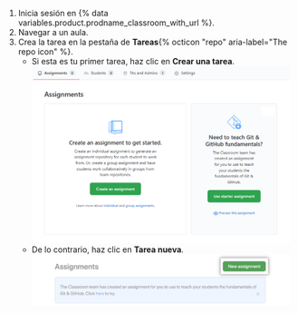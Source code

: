 1. Inicia sesión en {% data variables.product.prodname_classroom_with_url %}.
1. Navegar a un aula.
1. Crea la tarea en la pestaña de **Tareas**{% octicon "repo" aria-label="The repo icon" %}.
   - Si esta es tu primer tarea, haz clic en **Crear una tarea**. ![Crear tu primera tarea](/assets/images/help/classroom/assignments-create-first-assignment.png)
   - De lo contrario, haz clic en **Tarea nueva**. ![En el botón de 'Tarea nueva'](/assets/images/help/classroom/assignments-click-new-assignment-button.png)
